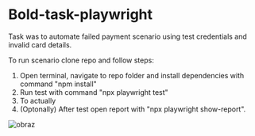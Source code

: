 # Bold-task-playwright

Task was to automate failed payment scenario using test credentials and invalid card details.

To run scenario clone repo and follow steps:

1. Open terminal, navigate to repo folder and install dependencies with command "npm install"
2. Run test with command "npx playwright test"
3. To actually
4. (Optonally) After test open report with "npx playwright show-report".

![obraz](https://github.com/mikolajnowaczyk/bold-task-playwright/assets/22079260/6fbe336d-66e7-41c8-97e1-aeefec07c617)


